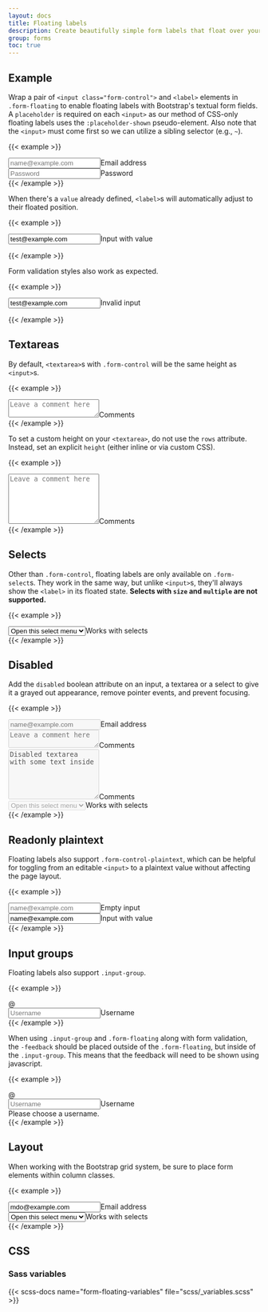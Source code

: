 ```yaml
---
layout: docs
title: Floating labels
description: Create beautifully simple form labels that float over your input fields.
group: forms
toc: true
---
```


## Example

Wrap a pair of `<input class="form-control">` and `<label>` elements in `.form-floating` to enable floating labels with Bootstrap's textual form fields. A `placeholder` is required on each `<input>` as our method of CSS-only floating labels uses the `:placeholder-shown` pseudo-element. Also note that the `<input>` must come first so we can utilize a sibling selector (e.g., `~`).

{{< example >}}

<div class="form-floating mb-3">
  <input type="email" class="form-control" id="floatingInput" placeholder="name@example.com"><label for="floatingInput">Email address</label>
</div>
<div class="form-floating">
  <input type="password" class="form-control" id="floatingPassword" placeholder="Password"><label for="floatingPassword">Password</label>
</div>
{{< /example >}}

When there's a `value` already defined, `<label>`s will automatically adjust to their floated position.

{{< example >}}

<form class="form-floating">
  <input type="email" class="form-control" id="floatingInputValue" placeholder="name@example.com" value="test@example.com"><label for="floatingInputValue">Input with value</label>
</form>
{{< /example >}}

Form validation styles also work as expected.

{{< example >}}

<form class="form-floating">
  <input type="email" class="form-control is-invalid" id="floatingInputInvalid" placeholder="name@example.com" value="test@example.com"><label for="floatingInputInvalid">Invalid input</label>
</form>
{{< /example >}}

## Textareas

By default, `<textarea>`s with `.form-control` will be the same height as `<input>`s.

{{< example >}}

<div class="form-floating">
  <textarea class="form-control" placeholder="Leave a comment here" id="floatingTextarea"></textarea><label for="floatingTextarea">Comments</label>
</div>
{{< /example >}}

To set a custom height on your `<textarea>`, do not use the `rows` attribute. Instead, set an explicit `height` (either inline or via custom CSS).

{{< example >}}

<div class="form-floating">
  <textarea class="form-control" placeholder="Leave a comment here" id="floatingTextarea2" style="height: 100px"></textarea><label for="floatingTextarea2">Comments</label>
</div>
{{< /example >}}

## Selects

Other than `.form-control`, floating labels are only available on `.form-select`s. They work in the same way, but unlike `<input>`s, they'll always show the `<label>` in its floated state. **Selects with `size` and `multiple` are not supported.**

{{< example >}}

<div class="form-floating">
  <select class="form-select" id="floatingSelect" aria-label="Floating label select example">
    <option selected>Open this select menu</option>
    <option value="1">One</option>
    <option value="2">Two</option>
    <option value="3">Three</option>
  </select><label for="floatingSelect">Works with selects</label>
</div>
{{< /example >}}

## Disabled

Add the `disabled` boolean attribute on an input, a textarea or a select to give it a grayed out appearance, remove pointer events, and prevent focusing.

{{< example >}}

<div class="form-floating mb-3">
  <input type="email" class="form-control" id="floatingInputDisabled" placeholder="name@example.com" disabled><label for="floatingInputDisabled">Email address</label>
</div>
<div class="form-floating mb-3">
  <textarea class="form-control" placeholder="Leave a comment here" id="floatingTextareaDisabled" disabled></textarea><label for="floatingTextareaDisabled">Comments</label>
</div>
<div class="form-floating mb-3">
  <textarea class="form-control" placeholder="Leave a comment here" id="floatingTextarea2Disabled" style="height: 100px" disabled>Disabled textarea with some text inside</textarea><label for="floatingTextarea2Disabled">Comments</label>
</div>
<div class="form-floating">
  <select class="form-select" id="floatingSelectDisabled" aria-label="Floating label disabled select example" disabled>
    <option selected>Open this select menu</option>
    <option value="1">One</option>
    <option value="2">Two</option>
    <option value="3">Three</option>
  </select><label for="floatingSelectDisabled">Works with selects</label>
</div>
{{< /example >}}

## Readonly plaintext

Floating labels also support `.form-control-plaintext`, which can be helpful for toggling from an editable `<input>` to a plaintext value without affecting the page layout.

{{< example >}}

<div class="form-floating mb-3">
  <input type="email" readonly class="form-control-plaintext" id="floatingEmptyPlaintextInput" placeholder="name@example.com"><label for="floatingEmptyPlaintextInput">Empty input</label>
</div>
<div class="form-floating mb-3">
  <input type="email" readonly class="form-control-plaintext" id="floatingPlaintextInput" placeholder="name@example.com" value="name@example.com"><label for="floatingPlaintextInput">Input with value</label>
</div>
{{< /example >}}

## Input groups

Floating labels also support `.input-group`.

{{< example >}}

<div class="input-group mb-3"><span class="input-group-text">@</span>
  <div class="form-floating">
    <input type="text" class="form-control" id="floatingInputGroup1" placeholder="Username"><label for="floatingInputGroup1">Username</label>
  </div>
</div>
{{< /example >}}

When using `.input-group` and `.form-floating` along with form validation, the `-feedback` should be placed outside of the `.form-floating`, but inside of the `.input-group`. This means that the feedback will need to be shown using javascript.

{{< example >}}

<div class="input-group has-validation"><span class="input-group-text">@</span>
  <div class="form-floating is-invalid">
    <input type="text" class="form-control is-invalid" id="floatingInputGroup2" placeholder="Username" required><label for="floatingInputGroup2">Username</label>
  </div>
  <div class="invalid-feedback">
    Please choose a username.
  </div>
</div>
{{< /example >}}

## Layout

When working with the Bootstrap grid system, be sure to place form elements within column classes.

{{< example >}}

<div class="row g-2">
  <div class="col-md">
    <div class="form-floating">
      <input type="email" class="form-control" id="floatingInputGrid" placeholder="name@example.com" value="mdo@example.com"><label for="floatingInputGrid">Email address</label>
    </div>
  </div>
  <div class="col-md">
    <div class="form-floating">
      <select class="form-select" id="floatingSelectGrid">
        <option selected>Open this select menu</option>
        <option value="1">One</option>
        <option value="2">Two</option>
        <option value="3">Three</option>
      </select><label for="floatingSelectGrid">Works with selects</label>
    </div>
  </div>
</div>
{{< /example >}}

## CSS

### Sass variables

{{< scss-docs name="form-floating-variables" file="scss/_variables.scss" >}}
